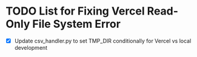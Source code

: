 # TODO List for Fixing Vercel Read-Only File System Error

- [x] Update csv_handler.py to set TMP_DIR conditionally for Vercel vs local development
